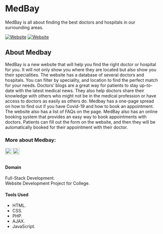 # MedBay
MedBay is all about finding the best doctors and hospitals in our surrounding areas.

[![Website](https://img.shields.io/website?label=medbay.com&style=for-the-badge&url=http://medbay.infinityfreeapp.com/)](http://medbay.infinityfreeapp.com/)
[![Website](https://img.shields.io/website?label=Blog-Medbay&style=for-the-badge&url=https://vrushitpatel.github.io/project/Medbay)](https://vrushitpatel.github.io/project/Medbay)

## About Medbay
MedBay is a new website that will help you find the right doctor or hospital for you. It will not only show you where they are located but also show you their specialities. The website has a database of several doctors and hospitals. You can filter by speciality, and location to find the perfect match for your needs. Doctors’ blogs are a great way for patients to stay up-to-date with the latest medical news. They also help doctors share their knowledge with others who might not be in the medical profession or have access to doctors as easily as others do. Medbay has a one-page spread on how to find out if you have Covid-19 and how to book an appointment. The website also has a list of FAQs on the page. MedBay also has an online booking system that provides an easy way to book appointments with doctors. Patients can fill out the form on the website, and then they will be automatically booked for their appointment with their doctor.

### More about Medbay:

[<img align="left" alt="" width="22px" src="https://cdn.jsdelivr.net/npm/simple-icons@v3/icons/youtube.svg" />][youtube]
[<img align="left" alt="" width="22px" src="https://cdn.jsdelivr.net/npm/simple-icons@v3/icons/bloglovin.svg" />][blog]
<br/>
<br/>

#### Domain
Full-Stack Development.<br/>
Website Development Project for College.

#### Tools Used
* HTML.
* CSS.
* PHP.
* AJAX.
* JavaScript.



[website]: http://medbay.infinityfreeapp.com/
[youtube]: https://youtu.be/3wBWCxynH5Y
[blog]: https://vrushitpatel.github.io/project/Medbay
